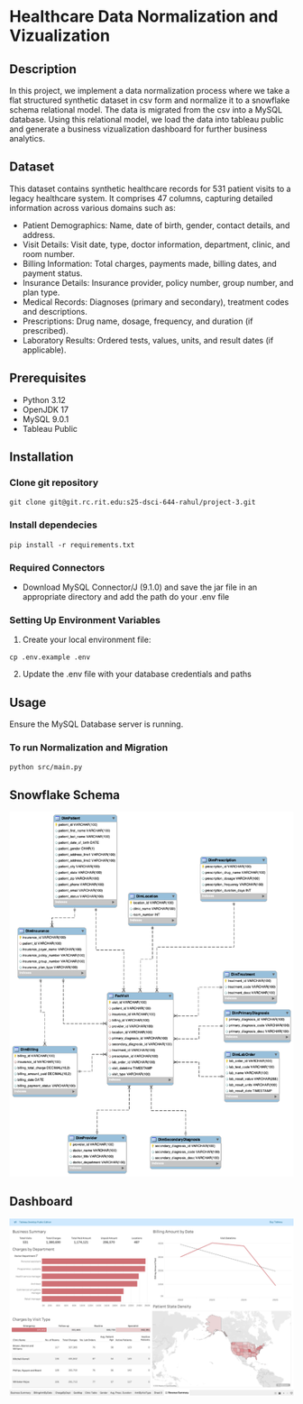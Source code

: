# Healthcare Data Normalization and Vizualization

## Description
In this project, we implement a data normalization process where we take a flat structured synthetic dataset in csv form and normalize it to a snowflake schema relational model. The data is migrated from the csv into a MySQL database. Using this relational model, we load the data into tableau public and generate a business vizualization dashboard for further business analytics.

## Dataset
This dataset contains synthetic healthcare records for 531 patient visits to a legacy healthcare system. It comprises 47 columns, capturing detailed information across various domains such as:

- Patient Demographics: Name, date of birth, gender, contact details, and address.
- Visit Details: Visit date, type, doctor information, department, clinic, and room number.
- Billing Information: Total charges, payments made, billing dates, and payment status.
- Insurance Details: Insurance provider, policy number, group number, and plan type.
- Medical Records: Diagnoses (primary and secondary), treatment codes and descriptions.
- Prescriptions: Drug name, dosage, frequency, and duration (if prescribed).
- Laboratory Results: Ordered tests, values, units, and result dates (if applicable).

## Prerequisites
- Python 3.12
- OpenJDK 17
- MySQL 9.0.1
- Tableau Public

## Installation
### Clone git repository
```
git clone git@git.rc.rit.edu:s25-dsci-644-rahul/project-3.git
```

### Install dependecies
```
pip install -r requirements.txt
```

### Required Connectors
- Download MySQL Connector/J (9.1.0) and save the jar file in an appropriate directory and add the path do your .env file

### Setting Up Environment Variables
1. Create your local environment file:
```
cp .env.example .env
```

2. Update the .env file with your database credentials and paths

## Usage
Ensure the MySQL Database server is running.

### To run Normalization and Migration
```
python src/main.py
```

## Snowflake Schema
![Snowflake Schema](images/healthcare_ER.png)

## Dashboard
![Dashboard Preview](images/dashboard.png)